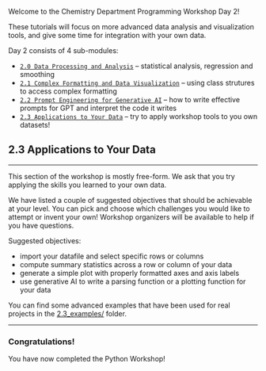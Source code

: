 Welcome to the Chemistry Department Programming Workshop Day 2!  
   
These tutorials will focus on more advanced data analysis and visualization tools, and give some time for integration with your own data.
  
Day 2 consists of 4 sub-modules:  
* [`2.0 Data Processing and Analysis`]() – statistical analysis, regression and smoothing  
* [`2.1 Complex Formatting and Data Visualization`](./2.1_day2_complex_formatting.md) – using class strutures to access complex formatting 
* [`2.2 Prompt Engineering for Generative AI`](./2.2_day2_prompt_engineering_for_generative_ai.md) – how to write effective prompts for GPT and interpret the code it writes
* [`2.3 Applications to Your Data`](./2.3_day2_applications_to_your_data.md) – try to apply workshop tools to you own datasets!

## 2.3 Applications to Your Data
---

This section of the workshop is mostly free-form. We ask that you try applying the skills you learned to your own data.   
  
We have listed a couple of suggested objectives that should be achievable at your level. You can pick and choose which challenges you would like to attempt or invent your own! Workshop organizers will be available to help if you have questions.  

Suggested objectives:  
* import your datafile and select specific rows or columns
* compute summary statistics across a row or column of your data
* generate a simple plot with properly formatted axes and axis labels
* use generative AI to write a parsing function or a plotting function for your data  
  
You can find some advanced examples that have been used for real projects in the [2.3_examples/](./2.3_examples/) folder.  
  
---
### Congratulations!  
You have now completed the Python Workshop!